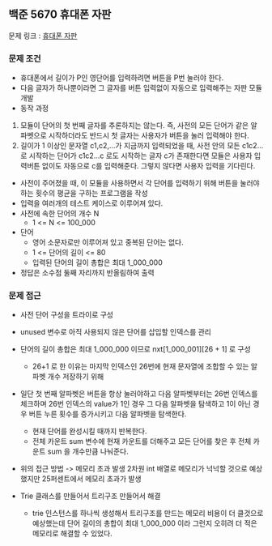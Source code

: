 ## 백준 5670 휴대폰 자판

문제 링크 : [휴대폰 자판](https://www.acmicpc.net/problem/5670)

### 문제 조건

- 휴대폰에서 길이가 P인 영단어를 입력하려면 버튼을 P번 눌러야 한다.
- 다음 글자가 하나뿐이라면 그 글자를 버튼 입력없이 자동으로 입력해주는 자판 모듈 개발
- 동작 과정

1. 모듈이 단어의 첫 번째 글자를 추론하지는 않는다. 즉, 사전의 모든 단어가 같은 알파벳으로 시작하더라도 반드시 첫 글자는 사용자가 버튼을 눌러 입력해야 한다.
2. 길이가 1 이상인 문자열 c1,c2,...가 지금까지 입력되었을 때, 사전 안의 모든 c1c2...로 시작하는 단어가 c1c2...c 로도 시작하는 글자 c가 존재한다면 모듈은 사용자 입력버튼 없이도 자동으로
   c를 입력해준다. 그렇지 않다면 사용자 입력을 기다린다.

- 사전이 주어졌을 때, 이 모듈을 사용하면서 각 단어를 입력하기 위해 버튼을 눌러야하는 횟수의 평균을 구하는 프로그램을 작성
- 입력을 여러개의 테스트 케이스로 이루어져 있다.
- 사전에 속한 단어의 개수 N
    - 1 <= N <= 100_000
- 단어
    - 영어 소문자로만 이루어져 있고 중복된 단어는 없다.
    - 1 <= 단어의 길이 <= 80
    - 입력된 단어의 길이 총합은 최대 1_000_000
- 정답은 소수점 둘째 자리까지 반올림하여 출력

### 문제 접근

- 사전 단어 구성을 트라이로 구성
- unused 변수로 아직 사용되지 않은 단어를 삽입할 인덱스를 관리
- 단어의 길이 총합은 최대 1_000_000 이므로 nxt[1_000_001][26 + 1] 로 구성
    - 26+1 로 한 이유는 마지막 인덱스인 26번에 현재 문자열에 조합할 수 있는 알파벳 개수 저장하기 위해
- 일단 첫 번째 알파벳은 버튼을 항상 눌러야하고 다음 알파벳부터는 26번 인덱스를 체크하며 26번 인덱스의 value가 1인 경우 그 다음 알파벳을 탐색하고 1이 아닌 경우 버튼 누른 횟수를 증가시키고 다음 알파벳을 탐색한다. 
  - 현재 단어를 완성시킬 때까지 반복한다.
  - 전체 카운트 sum 변수에 현재 카운트를 더해주고 모든 단어를 찾은 후 전체 카운트 sum 을 개수만큼 나눠준다.

- 위의 접근 방법 -> 메모리 초과 발생 2차원 int 배열로 메모리가 넉넉할 것으로 예상했지만 25퍼센트에서 메모리 초과가 발생

- Trie 클래스를 만들어서 트리구조 만들어서 해결 
  - trie 인스턴스를 하나씩 생성해서 트리구조를 만드는 메모리 비용이 더 클것으로 예상했는데 단어 길이의 총합이 최대 1_000_000 이라 그런지 오히려 더 적은 메모리로 해결할 수 있었다.